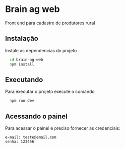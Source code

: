 
# Brain ag web

Front end para cadastro de produtores rural


## Instalação

Instale as dependencias do projeto

```bash
  cd brain-ag-web
  npm install
```
## Executando

Para executar o projeto execute o comando    

```bash
  npm run dev
```
## Acessando o painel

Para acessar o painel é preciso fornecer as credenciais:

```
e-mail: teste@email.com
senha: 123456
```